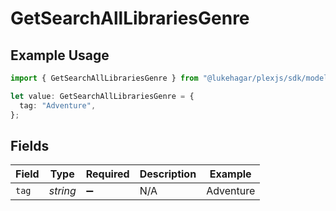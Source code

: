 # GetSearchAllLibrariesGenre

## Example Usage

```typescript
import { GetSearchAllLibrariesGenre } from "@lukehagar/plexjs/sdk/models/operations";

let value: GetSearchAllLibrariesGenre = {
  tag: "Adventure",
};
```

## Fields

| Field              | Type               | Required           | Description        | Example            |
| ------------------ | ------------------ | ------------------ | ------------------ | ------------------ |
| `tag`              | *string*           | :heavy_minus_sign: | N/A                | Adventure          |